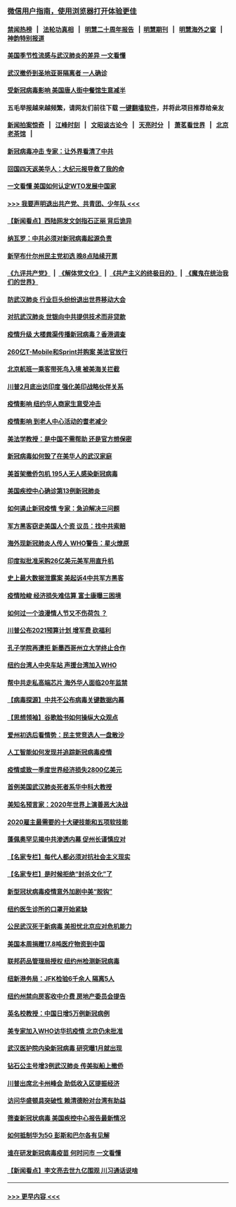 ### [微信用户指南，使用浏览器打开体验更佳](https://github.com/gfw-breaker/banned-news1/blob/master/indexes/wechat-guide.md?t=0)
#### [禁闻热榜](热点新闻.md?t=0)  &nbsp;&nbsp;|&nbsp;&nbsp; [法轮功真相](https://github.com/gfw-breaker/truth/blob/master/README.md?t=0) &nbsp;&nbsp;|&nbsp;&nbsp; [明慧二十周年报告](https://github.com/gfw-breaker/mh-reports/blob/master/README.md?t=0) &nbsp;&nbsp;|&nbsp;&nbsp;[明慧期刊](https://github.com/gfw-breaker/mh-qikan) &nbsp;&nbsp;|&nbsp;&nbsp; [明慧海外之窗](https://github.com/gfw-breaker/mh-news/blob/master/README.md?t=0) &nbsp;&nbsp;|&nbsp;&nbsp; [神韵特别报道](https://github.com/gfw-breaker/mh-news/blob/master/shenyun.md?t=0)
#### [美国季节性流感与武汉肺炎的差异 一文看懂](../pages/nsc412/n11862428.md?t=02121244) 
#### [武汉撤侨到圣地亚哥隔离者 一人确诊](../pages/nsc412/n11862460.md?t=02121244) 
#### [受新冠病毒影响 美国唐人街中餐馆生意减半](../pages/nsc412/n11861940.md?t=02121244) 
#### 五毛举报越来越频繁，请网友们前往下载 [一键翻墙软件](https://github.com/gfw-breaker/ssr-accounts)，并将此项目推荐给亲友
#### [新闻拍案惊奇](https://github.com/gfw-breaker/banned-news1/blob/master/pages/link4.md) &nbsp;&nbsp;|&nbsp;&nbsp; [江峰时刻](https://github.com/gfw-breaker/banned-news1/blob/master/pages/link4.md) &nbsp;&nbsp;|&nbsp;&nbsp; [文昭谈古论今](https://github.com/gfw-breaker/banned-news1/blob/master/pages/link4.md) &nbsp;&nbsp;|&nbsp;&nbsp; [天亮时分](https://github.com/gfw-breaker/banned-news1/blob/master/pages/link4.md) &nbsp;&nbsp;|&nbsp;&nbsp; [萧茗看世界](https://github.com/gfw-breaker/banned-news1/blob/master/pages/link4.md) &nbsp;&nbsp;|&nbsp;&nbsp; [北京老茶馆](https://github.com/gfw-breaker/banned-news1/blob/master/pages/link4.md) &nbsp;&nbsp;|&nbsp;&nbsp; 
#### [新冠病毒冲击 专家：让外界看清了中共](../pages/nsc412/n11862280.md?t=02121244) 
#### [回国四天返美华人：大纪元报导救了我的命](../pages/nsc412/n11862181.md?t=02121244) 
#### [一文看懂 美国如何认定WTO发展中国家](../pages/nsc412/n11862051.md?t=02121244) 
#### [>>> 我要声明退出共产党、共青团、少年队 <<<](https://github.com/begood0513/goodnews/blob/master/quit/letter.md) 
#### [【新闻看点】西陆网发文剑指石正丽 背后诡异](../pages/nsc412/n11861792.md?t=02121244) 
#### [纳瓦罗：中共必须对新冠病毒起源负责](../pages/nsc412/n11861810.md?t=02121244) 
#### [新罕布什尔州民主党初选 晚8点陆续开票](../pages/nsc412/n11861872.md?t=02121244) 
#### [《九评共产党》](https://github.com/begood0513/9ping.md/blob/master/README.md) &nbsp;|&nbsp; [《解体党文化》](../../../../jtdwh.md/blob/master/README.md)  &nbsp;|&nbsp; [《共产主义的终极目的》](../../../../gczydzjmd.md/blob/master/README.md) &nbsp;|&nbsp; [《魔鬼在统治我们的世界》](../../../../mgztzwmdsj.md/blob/master/README.md) 
#### [防武汉肺炎 行业巨头纷纷退出世界移动大会](../pages/nsc412/n11861795.md?t=02121244) 
#### [对抗武汉肺炎 世银向中共提供技术而非贷款](../pages/nsc412/n11861652.md?t=02121244) 
#### [疫情升级 大楼粪渠传播新冠病毒？香港调查](../pages/nsc412/n11861556.md?t=02121244) 
#### [260亿T-Mobile和Sprint并购案 美法官放行](../pages/nsc412/n11861511.md?t=02121244) 
#### [北京航班一乘客带死鸟入境 被美海关拦截](../pages/nsc412/n11861317.md?t=02121244) 
#### [川普2月底出访印度 强化美印战略伙伴关系](../pages/nsc412/n11860557.md?t=02121244) 
#### [疫情影响  纽约华人商家生意受冲击](../pages/nsc412/n11860284.md?t=02121244) 
#### [疫情影响  到老人中心活动的耆老减少](../pages/nsc412/n11860199.md?t=02121244) 
#### [美法学教授：是中国不需帮助 还是官方想保密](../pages/nsc412/n11859492.md?t=02121244) 
#### [新冠病毒如何毁了在美华人的武汉家庭](../pages/nsc412/n11859524.md?t=02121244) 
#### [美首架撤侨包机 195人无人感染新冠病毒](../pages/nsc412/n11859908.md?t=02121244) 
#### [美国疾控中心确诊第13例新冠肺炎](../pages/nsc412/n11859966.md?t=02121244) 
#### [如何遏止新冠疫情 专家：急迫解决三问题](../pages/nsc412/n11859685.md?t=02121244) 
#### [军方黑客窃走美国人个资 议员：找中共索赔](../pages/nsc412/n11859371.md?t=02121244) 
#### [海外现新冠肺炎人传人 WHO警告：星火燎原](../pages/nsc412/n11859252.md?t=02121244) 
#### [印度拟批准采购26亿美元美军用直升机](../pages/nsc412/n11859143.md?t=02121244) 
#### [史上最大数据泄露案 美起诉4中共军方黑客](../pages/nsc412/n11859115.md?t=02121244) 
#### [疫情险峻 经济损失难估算 富士康曝三困境](../pages/nsc412/n11859120.md?t=02121244) 
#### [如何过一个浪漫情人节又不伤荷包 ？](../pages/nsc412/n11858969.md?t=02121244) 
#### [川普公布2021预算计划 增军费 砍福利](../pages/nsc412/n11859012.md?t=02121244) 
#### [孔子学院再遭拒 新墨西哥州立大学终止合作](../pages/nsc412/n11858661.md?t=02121244) 
#### [纽约台湾人中央车站  声援台湾加入WHO](../pages/nsc412/n11857757.md?t=02121244) 
#### [帮中共走私高端芯片 海外华人面临20年监禁](../pages/nsc412/n11855016.md?t=02121244) 
#### [【病毒探源】中共不公布病毒关键数据内幕](../pages/nsc412/n11856584.md?t=02121244) 
#### [【思想领袖】谷歌脸书如何操纵大众观点](../pages/nsc412/n11680874.md?t=02121244) 
#### [爱州初选后看情势：民主党竞选人一盘散沙](../pages/nsc412/n11856557.md?t=02121244) 
#### [人工智能如何发现并追踪新冠病毒疫情](../pages/nsc412/n11856398.md?t=02121244) 
#### [疫情或致一季度世界经济损失2800亿美元](../pages/nsc412/n11855639.md?t=02121244) 
#### [首例美国武汉肺炎死者系华中科大教授](../pages/nsc412/n11855500.md?t=02121244) 
#### [美知名预言家：2020年世界上演善恶大决战](../pages/nsc412/n11855418.md?t=02121244) 
#### [2020雇主最需要的十大硬技能和五项软技能](../pages/nsc412/n11850953.md?t=02121244) 
#### [蓬佩奥罕见揭中共渗透内幕 促州长谨慎应对](../pages/nsc412/n11854685.md?t=02121244) 
#### [【名家专栏】每代人都必须对抗社会主义现实](../pages/nsc412/n11831412.md?t=02121244) 
#### [【名家专栏】是时候拒绝“封杀文化”了](../pages/nsc412/n11814093.md?t=02121244) 
#### [新型冠状病毒疫情意外加剧中美“脱钩”](../pages/nsc412/n11854475.md?t=02121244) 
#### [纽约医生诊所的口罩开始紧缺](../pages/nsc412/n11853364.md?t=02121244) 
#### [公民武汉死于新病毒 美担忧北京应对危机能力](../pages/nsc412/n11854331.md?t=02121244) 
#### [美国本周捐赠17.8吨医疗物资到中国](../pages/nsc412/n11854269.md?t=02121244) 
#### [联邦药品管理局授权  纽约州检测新冠病毒](../pages/nsc412/n11853371.md?t=02121244) 
#### [纽新港务局：JFK检验6千余人  隔离5人](../pages/nsc412/n11853366.md?t=02121244) 
#### [纽约州禁向房客收中介费  房地产委员会提告](../pages/nsc412/n11853360.md?t=02121244) 
#### [英名校教授：中国日增5万例新冠病例](../pages/nsc412/n11854174.md?t=02121244) 
#### [美专家加入WHO访华抗疫情 北京仍未批准](../pages/nsc412/n11854043.md?t=02121244) 
#### [武汉医护院内染新冠病毒 研究曝1月就出现](../pages/nsc412/n11852928.md?t=02121244) 
#### [钻石公主号增3例武汉肺炎 传美拟船上撤侨](../pages/nsc412/n11853240.md?t=02121244) 
#### [川普出席北卡州峰会 助低收入区提振经济](../pages/nsc412/n11853232.md?t=02121244) 
#### [访问华盛顿具突破性 赖清德盼对台湾有助益](../pages/nsc412/n11853129.md?t=02121244) 
#### [筛查新冠状病毒 美国疾控中心报告最新情况](../pages/nsc412/n11853070.md?t=02121244) 
#### [如何抵制华为5G 彭斯和巴尔各有见解](../pages/nsc412/n11852535.md?t=02121244) 
#### [谁在研发新冠病毒疫苗 何时问市 一文看懂](../pages/nsc412/n11852840.md?t=02121244) 
#### [【新闻看点】李文亮去世九亿围观 川习通话说啥](../pages/nsc412/n11852360.md?t=02121244) 

----
#### [ >>> 更早内容 <<< ](../indexes/nsc412-earlier.md)
